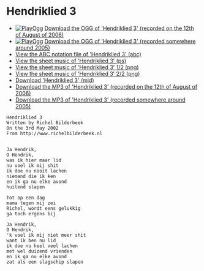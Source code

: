 # Hendriklied 3

 * [![PlayOgg](http://static.fsf.org/playogg/Play_ogg_80x15.png "I support PlayOgg!")](http://playogg.org) [Download the OGG of 'Hendriklied 3' (recorded on the 12th of August of 2006)](http://www.richelbilderbeek.nl/CD06_08Hendriklied3_20060812.ogg)
 * [![PlayOgg](http://static.fsf.org/playogg/Play_ogg_80x15.png "I support PlayOgg!")](http://playogg.org) [Download the OGG of 'Hendriklied 3' (recorded somewhere around 2005)](http://www.richelbilderbeek.nl/CD05_08Hendriklied3.ogg)
 * [View the ABC notation file of 'Hendriklied 3' (abc)](Hendriklied3.abc)
 * [View the sheet music of 'Hendriklied 3' (ps)](Hendriklied3.ps)
 * [View the sheet music of 'Hendriklied 3' 1/2 (png)](Hendriklied3-0.png)
 * [View the sheet music of 'Hendriklied 3' 2/2 (png)](Hendriklied3-1.png)
 * [Download 'Hendriklied 3' (mid)](http://www.richelbilderbeek.nl/SongHendriklied3.mid)
 * [Download the MP3 of 'Hendriklied 3' (recorded on the 12th of August of 2006)](http://www.richelbilderbeek.nl/CD06_08Hendriklied3_20060812.mp3)
 * [Download the MP3 of 'Hendriklied 3' (recorded somewhere around 2005)](http://www.richelbilderbeek.nl/CD05_08Hendriklied3.mp3)

```
Hendriklied 3
Written by Richel Bilderbeek
On the 3rd May 2002
From http://www.richelbilderbeek.nl


Ja Hendrik,
O Hendrik,
was ik hier maar lid
nu voel ik mij shit
ik doe nu nooit lachen
niemand die ik ken
en ik ga nu elke avond
huilend slapen

Tot op een dag
mama tegen mij zei
Richel, wordt eens gelukkig
ga toch ergens bij

Ja Hendrik,
O Hendrik,
'k voel ik mij niet meer shit
want ik ben nu lid
ik doe nu heel veel lachen
met wel duizend vrienden
en ik ga nu elke avond
zat als een slagschip slapen
```
